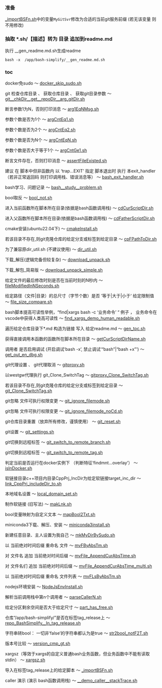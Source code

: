 ### 准备

[_importBSFn.sh](http://giteaz:3000/util/bash-simplify/src/tag/tag_release/_importBSFn.sh)中的变量`MyGitSvr`修改为合适的当前git服务前缀 (若无该变量 则不用修改)


###  抽取 *.sh/【描述】转为 目录 追加到readme.md

执行 __gen_readme.md.sh生成readme

```shell
bash -x  /app/bash-simplify/__gen_readme.md.sh 
```


### toc

   docker免sudo ～ [docker_skip_sudo.sh](http://giteaz:3000/util/bash-simplify/src/tag/tag_release/docker_skip_sudo.sh)

   git 检查仓库目录 、 获取仓库目录 、 获取git目录参数 ～ [git__chkDir__get__repoDir__arg_gitDir.sh](http://giteaz:3000/util/bash-simplify/src/tag/tag_release/git__chkDir__get__repoDir__arg_gitDir.sh)

   断言参数1为N，否则打印消息 ～ [arg1EqNMsg.sh](http://giteaz:3000/util/bash-simplify/src/tag/tag_release/arg1EqNMsg.sh)

   参数个数是否为1个 ～ [argCntEq1.sh](http://giteaz:3000/util/bash-simplify/src/tag/tag_release/argCntEq1.sh)

   参数个数是否为2个 ～ [argCntEq2.sh](http://giteaz:3000/util/bash-simplify/src/tag/tag_release/argCntEq2.sh)

   参数个数是否为N个 ～ [argCntEqN.sh](http://giteaz:3000/util/bash-simplify/src/tag/tag_release/argCntEqN.sh)

   参数个数是否大于等于1个 ～ [argCntGe1.sh](http://giteaz:3000/util/bash-simplify/src/tag/tag_release/argCntGe1.sh)

   断言文件存在，否则打印消息 ～ [assertFileExisted.sh](http://giteaz:3000/util/bash-simplify/src/tag/tag_release/assertFileExisted.sh)

   建议 在 脚本中但非函数内 以 ‘trap...EXIT’ 指定 脚本退出时 执行 本exit_handler（若非正常返回码 则打印调用栈、错误消息等）  ～ [bash_exit_handler.sh](http://giteaz:3000/util/bash-simplify/src/tag/tag_release/bash_exit_handler.sh)

   bash学习、问题记录 ～ [bash__study__problem.sh](http://giteaz:3000/util/bash-simplify/src/tag/tag_release/bash__study__problem.sh)

   bool取反 ～ [bool_not.sh](http://giteaz:3000/util/bash-simplify/src/tag/tag_release/bool_not.sh)

   进入当前函数所在脚本所在目录(依据是bash函数调用栈) ～ [cdCurScriptDir.sh](http://giteaz:3000/util/bash-simplify/src/tag/tag_release/cdCurScriptDir.sh)

   进入父函数所在脚本所在目录(依据是bash函数调用栈) ～ [cdFatherScriptDir.sh](http://giteaz:3000/util/bash-simplify/src/tag/tag_release/cdFatherScriptDir.sh)

   cmake安装(ubuntu22.04下) ～ [cmakeInstall.sh](http://giteaz:3000/util/bash-simplify/src/tag/tag_release/cmakeInstall.sh)

   若该目录不存在,则git克隆仓库的给定分支或标签到给定目录 ～ [cpFPathToDir.sh](http://giteaz:3000/util/bash-simplify/src/tag/tag_release/cpFPathToDir.sh)

   为了兼容原dir_util.sh (不建议使用) ～ [dir_util.sh](http://giteaz:3000/util/bash-simplify/src/tag/tag_release/dir_util.sh)

   下载_解压(逻辑完备但较复杂) ～ [download_unpack.sh](http://giteaz:3000/util/bash-simplify/src/tag/tag_release/download_unpack.sh)

   下载_解包_简易版 ～ [download_unpack_simple.sh](http://giteaz:3000/util/bash-simplify/src/tag/tag_release/download_unpack_simple.sh)

   给定文件的最后修改时刻是否在当前时刻的N秒内 ～ [fileModifiedInNSeconds.sh](http://giteaz:3000/util/bash-simplify/src/tag/tag_release/fileModifiedInNSeconds.sh)

   给定路径（文件|目录）的总尺寸（字节个数）是否 ’等于|大于|小于‘ 给定限制值 ～ [file_size_compare.sh](http://giteaz:3000/util/bash-simplify/src/tag/tag_release/file_size_compare.sh)

   bash脚本提高可读性举例，“find|xargs bash -c ‘业务命令’ “  例子 ，  业务命令在vscode中获得人类高可读性 ～ [find_xargs_demo_human_readable.sh](http://giteaz:3000/util/bash-simplify/src/tag/tag_release/find_xargs_demo_human_readable.sh)

   遍历给定仓库目录下*.md 构造为链接 写入 给定readme.md ～ [gen_toc.sh](http://giteaz:3000/util/bash-simplify/src/tag/tag_release/gen_toc.sh)

   获得直接调用本函数的函数所在脚本所在目录 ～ [getCurScriptDirName.sh](http://giteaz:3000/util/bash-simplify/src/tag/tag_release/getCurScriptDirName.sh)

  调用者 是否启用调试 (开启调试‘bash -x’, 禁止调试‘“bash”|“bash +x”’) ～ [get_out_en_dbg.sh](http://giteaz:3000/util/bash-simplify/src/tag/tag_release/get_out_en_dbg.sh)

   git代理设置 、 git代理取消 ～ [gitproxy.sh](http://giteaz:3000/util/bash-simplify/src/tag/tag_release/gitproxy.sh)

   以westgw代理执行 git_Clone_SwitchTag ～ [gitproxy_Clone_SwitchTag.sh](http://giteaz:3000/util/bash-simplify/src/tag/tag_release/gitproxy_Clone_SwitchTag.sh)

   若该目录不存在,则git克隆仓库的给定分支或标签到给定目录 ～ [git_Clone_SwitchTag.sh](http://giteaz:3000/util/bash-simplify/src/tag/tag_release/git_Clone_SwitchTag.sh)

   git忽略 文件可执行权限变更 ～ [git_ignore_filemode.sh](http://giteaz:3000/util/bash-simplify/src/tag/tag_release/git_ignore_filemode.sh)

   git忽略 文件可执行权限变更 ～ [git_ignore_filemode_noCd.sh](http://giteaz:3000/util/bash-simplify/src/tag/tag_release/git_ignore_filemode_noCd.sh)

   git仓库目录重置（放弃所有修改，谨慎使用） ～ [git_reset.sh](http://giteaz:3000/util/bash-simplify/src/tag/tag_release/git_reset.sh)

   git设置 ～ [git_settings.sh](http://giteaz:3000/util/bash-simplify/src/tag/tag_release/git_settings.sh)

   git切换到远程标签 ～ [git_switch_to_remote_branch.sh](http://giteaz:3000/util/bash-simplify/src/tag/tag_release/git_switch_to_remote_branch.sh)

   git切换到远程标签 ～ [git_switch_to_remote_tag.sh](http://giteaz:3000/util/bash-simplify/src/tag/tag_release/git_switch_to_remote_tag.sh)

   判定当前是否运行在docker实例下 （判断特征‘findmnt...overlay’） ～ [isInDocker.sh](http://giteaz:3000/util/bash-simplify/src/tag/tag_release/isInDocker.sh)

 软链接目录c++项目内目录CppPrj_IncDir为给定软链接target_inc_dir ～ [link_CppPrj_includeDir_to.sh](http://giteaz:3000/util/bash-simplify/src/tag/tag_release/link_CppPrj_includeDir_to.sh)

   本地域名设置 ～ [local_domain_set.sh](http://giteaz:3000/util/bash-simplify/src/tag/tag_release/local_domain_set.sh)

   制作软链接 (旧写法) ～ [makLnk.sh](http://giteaz:3000/util/bash-simplify/src/tag/tag_release/makLnk.sh)

   bool变量映射为自定义文本 ～ [mapBool2Txt.sh](http://giteaz:3000/util/bash-simplify/src/tag/tag_release/mapBool2Txt.sh)

   miniconda3下载、解压、安装 ～ [miniconda3install.sh](http://giteaz:3000/util/bash-simplify/src/tag/tag_release/miniconda3install.sh)

   新建任意目录、主人设置为我自己 ～ [mkMyDirBySudo.sh](http://giteaz:3000/util/bash-simplify/src/tag/tag_release/mkMyDirBySudo.sh)

   以 当前绝对时间后缀 重命名 文件 ～ [mvFByAbsTm.sh](http://giteaz:3000/util/bash-simplify/src/tag/tag_release/mvFByAbsTm.sh)

   对 文件名 追加 当前绝对时间后缀 ～ [mvFile_AppendCurAbsTime.sh](http://giteaz:3000/util/bash-simplify/src/tag/tag_release/mvFile_AppendCurAbsTime.sh)

   对 文件名们 追加 当前绝对时间后缀 ～ [mvFile_AppendCurAbsTime_multi.sh](http://giteaz:3000/util/bash-simplify/src/tag/tag_release/mvFile_AppendCurAbsTime_multi.sh)

   以 当前绝对时间后缀 重命名 文件列表 ～ [mvFLsByAbsTm.sh](http://giteaz:3000/util/bash-simplify/src/tag/tag_release/mvFLsByAbsTm.sh)

   nodejs环境安装 ～ [NodeJsEnvInstall.sh](http://giteaz:3000/util/bash-simplify/src/tag/tag_release/NodeJsEnvInstall.sh)

  解析当前调用栈中第n个调用者 ～ [parseCallerN.sh](http://giteaz:3000/util/bash-simplify/src/tag/tag_release/parseCallerN.sh)

   给定分区剩余空间是否大于给定尺寸 ～ [part_has_free.sh](http://giteaz:3000/util/bash-simplify/src/tag/tag_release/part_has_free.sh)

   仓库“/app/bash-simplify/”是否在标签tag_release上 ～ [repo_BashSimplify__In_tag_release.sh](http://giteaz:3000/util/bash-simplify/src/tag/tag_release/repo_BashSimplify__In_tag_release.sh)

   字符串转bool： 一切非‘false’的字符串都认为是true ～ [str2bool_notF2T.sh](http://giteaz:3000/util/bash-simplify/src/tag/tag_release/str2bool_notF2T.sh)

   版本号比较 ～ [version_cmp_gt.sh](http://giteaz:3000/util/bash-simplify/src/tag/tag_release/version_cmp_gt.sh)

   xargsz（等效于xargs的自定义普通bash业务函数，但业务函数中不能有读取stdin） ～ [xargsz.sh](http://giteaz:3000/util/bash-simplify/src/tag/tag_release/xargsz.sh)

   导入在标签tag_release上的给定脚本 ～ [_importBSFn.sh](http://giteaz:3000/util/bash-simplify/src/tag/tag_release/_importBSFn.sh)

  caller 演示 (演示 bash函数调用栈) ～ [__demo_caller__stackTrace.sh](http://giteaz:3000/util/bash-simplify/src/tag/tag_release/__demo_caller__stackTrace.sh)

